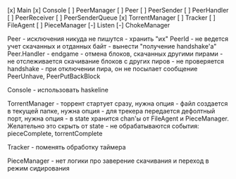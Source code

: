 [x] Main
    [x] Console
    [ ] PeerManager
        [ ] Peer
            [ ] PeerSender
            [ ] PeerHandler
            [ ] PeerReceiver
            [ ] PeerSenderQueue
    [x] TorrentManager
        [ ] Tracker
        [ ] FileAgent
        [ ] PieceManager
    [-] Listen
    [-] ChokeManager


Peer
    - исключения никуда не пишутся
    - хранить "их" PeerId
    - не ведется учет скачанных и отданных байт
    - вынести "получение handshake'a"
Peer.Handler
    - endgame
        - отмена блоков, скачанных другими пирами
    - не отслеживается скачивание блоков с других пиров
    - не проверяется handshake
    - при отключении пира, он не посылает сообщение PeerUnhave, PeerPutBackBlock

Console
    - использовать haskeline

TorrentManager
    - торрент стартует сразу, нужна опция
    - файл создается в текущей папке, нужна опция
    - для трекера передается дефолтный порт, нужна опция
    - в state хранится chan'ы от FileAgent и PieceManager. Желательно это скрыть от state
    - не обрабатываются события: pieceComplete, torrentComplete

Tracker
    - поменять обработку таймера

PieceManager
    - нет логики про заверение скачивания и переход в режим сидирования
